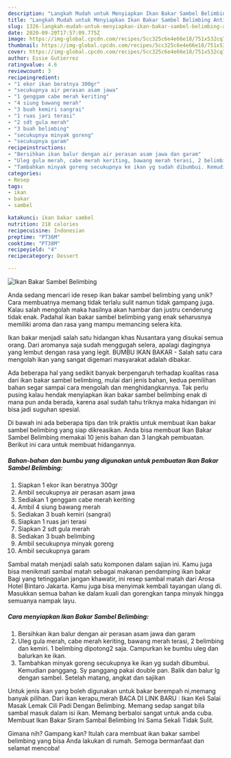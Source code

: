 ```yaml
---
description: "Langkah Mudah untuk Menyiapkan Ikan Bakar Sambel Belimbing Anti Gagal"
title: "Langkah Mudah untuk Menyiapkan Ikan Bakar Sambel Belimbing Anti Gagal"
slug: 1326-langkah-mudah-untuk-menyiapkan-ikan-bakar-sambel-belimbing-anti-gagal
date: 2020-09-20T17:57:09.775Z
image: https://img-global.cpcdn.com/recipes/5cc325c6e4e66e18/751x532cq70/ikan-bakar-sambel-belimbing-foto-resep-utama.jpg
thumbnail: https://img-global.cpcdn.com/recipes/5cc325c6e4e66e18/751x532cq70/ikan-bakar-sambel-belimbing-foto-resep-utama.jpg
cover: https://img-global.cpcdn.com/recipes/5cc325c6e4e66e18/751x532cq70/ikan-bakar-sambel-belimbing-foto-resep-utama.jpg
author: Essie Gutierrez
ratingvalue: 4.6
reviewcount: 3
recipeingredient:
- "1 ekor ikan beratnya 300gr"
- "secukupnya air perasan asam jawa"
- "1 genggam cabe merah keriting"
- "4 siung bawang merah"
- "3 buah kemiri sangrai"
- "1 ruas jari terasi"
- "2 sdt gula merah"
- "3 buah belimbing"
- "secukupnya minyak goreng"
- "secukupnya garam"
recipeinstructions:
- "Bersihkan ikan balur dengan air perasan asam jawa dan garam"
- "Uleg gula merah, cabe merah keriting, bawang merah terasi, 2 belimbing dan kemiri. 1 belimbing dipotong2 saja. Campurkan ke bumbu uleg dan balurkan ke ikan."
- "Tambahkan minyak goreng secukupnya ke ikan yg sudah dibumbui. Kemudian panggang. Sy panggang pakai double pan. Balik dan balur lg dengan sambel. Setelah matang, angkat dan sajikan"
categories:
- Resep
tags:
- ikan
- bakar
- sambel

katakunci: ikan bakar sambel 
nutrition: 218 calories
recipecuisine: Indonesian
preptime: "PT36M"
cooktime: "PT38M"
recipeyield: "4"
recipecategory: Dessert

---
```



![Ikan Bakar Sambel Belimbing](https://img-global.cpcdn.com/recipes/5cc325c6e4e66e18/751x532cq70/ikan-bakar-sambel-belimbing-foto-resep-utama.jpg)

Anda sedang mencari ide resep ikan bakar sambel belimbing yang unik? Cara membuatnya memang tidak terlalu sulit namun tidak gampang juga. Kalau salah mengolah maka hasilnya akan hambar dan justru cenderung tidak enak. Padahal ikan bakar sambel belimbing yang enak seharusnya memiliki aroma dan rasa yang mampu memancing selera kita.

Ikan bakar menjadi salah satu hidangan khas Nusantara yang disukai semua orang. Dari aromanya saja sudah menggugah selera, apalagi dagingnya yang lembut dengan rasa yang legit. BUMBU IKAN BAKAR - Salah satu cara mengolah ikan yang sangat digemari masyarakat adalah dibakar.

Ada beberapa hal yang sedikit banyak berpengaruh terhadap kualitas rasa dari ikan bakar sambel belimbing, mulai dari jenis bahan, kedua pemilihan bahan segar sampai cara mengolah dan menghidangkannya. Tak perlu pusing kalau hendak menyiapkan ikan bakar sambel belimbing enak di mana pun anda berada, karena asal sudah tahu triknya maka hidangan ini bisa jadi suguhan spesial.


Di bawah ini ada beberapa tips dan trik praktis untuk membuat ikan bakar sambel belimbing yang siap dikreasikan. Anda bisa membuat Ikan Bakar Sambel Belimbing memakai 10 jenis bahan dan 3 langkah pembuatan. Berikut ini cara untuk membuat hidangannya.

<!--inarticleads1-->

##### Bahan-bahan dan bumbu yang digunakan untuk pembuatan Ikan Bakar Sambel Belimbing:

1. Siapkan 1 ekor ikan beratnya 300gr
1. Ambil secukupnya air perasan asam jawa
1. Sediakan 1 genggam cabe merah keriting
1. Ambil 4 siung bawang merah
1. Sediakan 3 buah kemiri (sangrai)
1. Siapkan 1 ruas jari terasi
1. Siapkan 2 sdt gula merah
1. Sediakan 3 buah belimbing
1. Ambil secukupnya minyak goreng
1. Ambil secukupnya garam


Sambal matah menjadi salah satu komponen dalam sajian ini. Kamu juga bisa menikmati sambal matah sebagai makanan pendamping ikan bakar Bagi yang tetinggalan jangan khawatir, ini resep sambal matah dari Arosa Hotel Bintaro Jakarta. Kamu juga bisa menyimak kembali tayangan ulang di. Masukkan semua bahan ke dalam kuali dan gorengkan tanpa minyak hingga semuanya nampak layu. 

<!--inarticleads2-->

##### Cara menyiapkan Ikan Bakar Sambel Belimbing:

1. Bersihkan ikan balur dengan air perasan asam jawa dan garam
1. Uleg gula merah, cabe merah keriting, bawang merah terasi, 2 belimbing dan kemiri. 1 belimbing dipotong2 saja. Campurkan ke bumbu uleg dan balurkan ke ikan.
1. Tambahkan minyak goreng secukupnya ke ikan yg sudah dibumbui. Kemudian panggang. Sy panggang pakai double pan. Balik dan balur lg dengan sambel. Setelah matang, angkat dan sajikan


Untuk jenis ikan yang boleh digunakan untuk bakar berempah ni,memang banyak pilihan. Dari ikan kerapu,merah BACA DI LINK BARU : Ikan Keli Salai Masak Lemak Cili Padi Dengan Belimbing. Memang sedap sangat bila sambal masuk dalam isi ikan. Memang berbaloi sangat untuk anda cuba. Membuat Ikan Bakar Siram Sambal Belimbing Ini Sama Sekali Tidak Sulit. 

Gimana nih? Gampang kan? Itulah cara membuat ikan bakar sambel belimbing yang bisa Anda lakukan di rumah. Semoga bermanfaat dan selamat mencoba!
